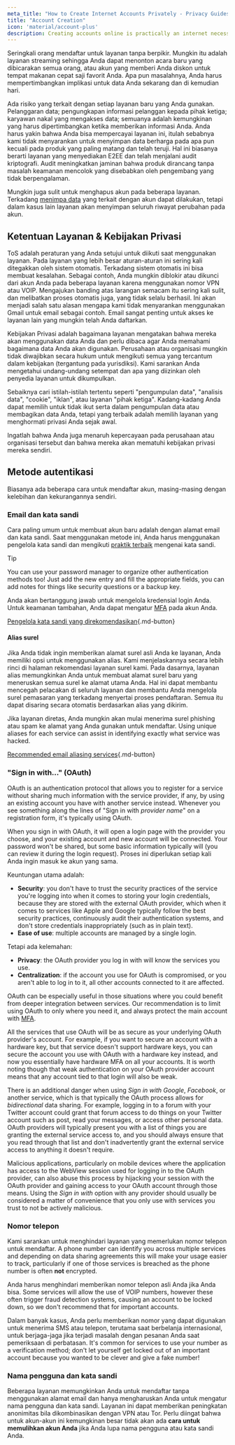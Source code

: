 ```yaml
---
meta_title: "How to Create Internet Accounts Privately - Privacy Guides"
title: "Account Creation"
icon: 'material/account-plus'
description: Creating accounts online is practically an internet necessity, take these steps to make sure you stay private.
---
```


Seringkali orang mendaftar untuk layanan tanpa berpikir. Mungkin itu adalah layanan streaming sehingga Anda dapat menonton acara baru yang dibicarakan semua orang, atau akun yang memberi Anda diskon untuk tempat makanan cepat saji favorit Anda. Apa pun masalahnya, Anda harus mempertimbangkan implikasi untuk data Anda sekarang dan di kemudian hari.

Ada risiko yang terkait dengan setiap layanan baru yang Anda gunakan. Pelanggaran data; pengungkapan informasi pelanggan kepada pihak ketiga; karyawan nakal yang mengakses data; semuanya adalah kemungkinan yang harus dipertimbangkan ketika memberikan informasi Anda. Anda harus yakin bahwa Anda bisa mempercayai layanan ini, itulah sebabnya kami tidak menyarankan untuk menyimpan data berharga pada apa pun kecuali pada produk yang paling matang dan telah teruji. Hal ini biasanya berarti layanan yang menyediakan E2EE dan telah menjalani audit kriptografi. Audit meningkatkan jaminan bahwa produk dirancang tanpa masalah keamanan mencolok yang disebabkan oleh pengembang yang tidak berpengalaman.

Mungkin juga sulit untuk menghapus akun pada beberapa layanan. Terkadang [menimpa data](account-deletion.md#overwriting-account-information) yang terkait dengan akun dapat dilakukan, tetapi dalam kasus lain layanan akan menyimpan seluruh riwayat perubahan pada akun.

## Ketentuan Layanan & Kebijakan Privasi

ToS adalah peraturan yang Anda setujui untuk diikuti saat menggunakan layanan. Pada layanan yang lebih besar aturan-aturan ini sering kali ditegakkan oleh sistem otomatis. Terkadang sistem otomatis ini bisa membuat kesalahan. Sebagai contoh, Anda mungkin diblokir atau dikunci dari akun Anda pada beberapa layanan karena menggunakan nomor VPN atau VOIP. Mengajukan banding atas larangan semacam itu sering kali sulit, dan melibatkan proses otomatis juga, yang tidak selalu berhasil. Ini akan menjadi salah satu alasan mengapa kami tidak menyarankan menggunakan Gmail untuk email sebagai contoh. Email sangat penting untuk akses ke layanan lain yang mungkin telah Anda daftarkan.

Kebijakan Privasi adalah bagaimana layanan mengatakan bahwa mereka akan menggunakan data Anda dan perlu dibaca agar Anda memahami bagaimana data Anda akan digunakan. Perusahaan atau organisasi mungkin tidak diwajibkan secara hukum untuk mengikuti semua yang tercantum dalam kebijakan (tergantung pada yurisdiksi). Kami sarankan Anda mengetahui undang-undang setempat dan apa yang diizinkan oleh penyedia layanan untuk dikumpulkan.

Sebaiknya cari istilah-istilah tertentu seperti "pengumpulan data", "analisis data", "cookie", "iklan", atau layanan "pihak ketiga". Kadang-kadang Anda dapat memilih untuk tidak ikut serta dalam pengumpulan data atau membagikan data Anda, tetapi yang terbaik adalah memilih layanan yang menghormati privasi Anda sejak awal.

Ingatlah bahwa Anda juga menaruh kepercayaan pada perusahaan atau organisasi tersebut dan bahwa mereka akan mematuhi kebijakan privasi mereka sendiri.

## Metode autentikasi

Biasanya ada beberapa cara untuk mendaftar akun, masing-masing dengan kelebihan dan kekurangannya sendiri.

### Email dan kata sandi

Cara paling umum untuk membuat akun baru adalah dengan alamat email dan kata sandi. Saat menggunakan metode ini, Anda harus menggunakan pengelola kata sandi dan mengikuti [praktik terbaik](passwords-overview.md) mengenai kata sandi.

<div class="admonition tip" markdown>
<p class="admonition-title">Tip</p>

You can use your password manager to organize other authentication methods too! Just add the new entry and fill the appropriate fields, you can add notes for things like security questions or a backup key.

</div>

Anda akan bertanggung jawab untuk mengelola kredensial login Anda. Untuk keamanan tambahan, Anda dapat mengatur [MFA](multi-factor-authentication.md) pada akun Anda.

[Pengelola kata sandi yang direkomendasikan](../passwords.md ""){.md-button}

#### Alias surel

Jika Anda tidak ingin memberikan alamat surel asli Anda ke layanan, Anda memiliki opsi untuk menggunakan alias. Kami menjelaskannya secara lebih rinci di halaman rekomendasi layanan surel kami. Pada dasarnya, layanan alias memungkinkan Anda untuk membuat alamat surel baru yang meneruskan semua surel ke alamat utama Anda. Hal ini dapat membantu mencegah pelacakan di seluruh layanan dan membantu Anda mengelola surel pemasaran yang terkadang menyertai proses pendaftaran. Semua itu dapat disaring secara otomatis berdasarkan alias yang dikirim.

Jika layanan diretas, Anda mungkin akan mulai menerima surel phishing atau spam ke alamat yang Anda gunakan untuk mendaftar. Using unique aliases for each service can assist in identifying exactly what service was hacked.

[Recommended email aliasing services](../email-aliasing.md ""){.md-button}

### "Sign in with..." (OAuth)

OAuth is an authentication protocol that allows you to register for a service without sharing much information with the service provider, if any, by using an existing account you have with another service instead. Whenever you see something along the lines of "Sign in with *provider name*" on a registration form, it's typically using OAuth.

When you sign in with OAuth, it will open a login page with the provider you choose, and your existing account and new account will be connected. Your password won't be shared, but some basic information typically will (you can review it during the login request). Proses ini diperlukan setiap kali Anda ingin masuk ke akun yang sama.

Keuntungan utama adalah:

- **Security**: you don't have to trust the security practices of the service you're logging into when it comes to storing your login credentials, because they are stored with the external OAuth provider, which when it comes to services like Apple and Google typically follow the best security practices, continuously audit their authentication systems, and don't store credentials inappropriately (such as in plain text).
- **Ease of use**: multiple accounts are managed by a single login.

Tetapi ada kelemahan:

- **Privacy**: the OAuth provider you log in with will know the services you use.
- **Centralization**: if the account you use for OAuth is compromised, or you aren't able to log in to it, all other accounts connected to it are affected.

OAuth can be especially useful in those situations where you could benefit from deeper integration between services. Our recommendation is to limit using OAuth to only where you need it, and always protect the main account with [MFA](multi-factor-authentication.md).

All the services that use OAuth will be as secure as your underlying OAuth provider's account. For example, if you want to secure an account with a hardware key, but that service doesn't support hardware keys, you can secure the account you use with OAuth with a hardware key instead, and now you essentially have hardware MFA on all your accounts. It is worth noting though that weak authentication on your OAuth provider account means that any account tied to that login will also be weak.

There is an additional danger when using *Sign in with Google*, *Facebook*, or another service, which is that typically the OAuth process allows for *bidirectional* data sharing. For example, logging in to a forum with your Twitter account could grant that forum access to do things on your Twitter account such as post, read your messages, or access other personal data. OAuth providers will typically present you with a list of things you are granting the external service access to, and you should always ensure that you read through that list and don't inadvertently grant the external service access to anything it doesn't require.

Malicious applications, particularly on mobile devices where the application has access to the WebView session used for logging in to the OAuth provider, can also abuse this process by hijacking your session with the OAuth provider and gaining access to your OAuth account through those means. Using the *Sign in with* option with any provider should usually be considered a matter of convenience that you only use with services you trust to not be actively malicious.

### Nomor telepon

Kami sarankan untuk menghindari layanan yang memerlukan nomor telepon untuk mendaftar. A phone number can identify you across multiple services and depending on data sharing agreements this will make your usage easier to track, particularly if one of those services is breached as the phone number is often **not** encrypted.

Anda harus menghindari memberikan nomor telepon asli Anda jika Anda bisa. Some services will allow the use of VOIP numbers, however these often trigger fraud detection systems, causing an account to be locked down, so we don't recommend that for important accounts.

Dalam banyak kasus, Anda perlu memberikan nomor yang dapat digunakan untuk menerima SMS atau telepon, terutama saat berbelanja internasional, untuk berjaga-jaga jika terjadi masalah dengan pesanan Anda saat pemeriksaan di perbatasan. It's common for services to use your number as a verification method; don't let yourself get locked out of an important account because you wanted to be clever and give a fake number!

### Nama pengguna dan kata sandi

Beberapa layanan memungkinkan Anda untuk mendaftar tanpa menggunakan alamat email dan hanya mengharuskan Anda untuk mengatur nama pengguna dan kata sandi. Layanan ini dapat memberikan peningkatan anonimitas bila dikombinasikan dengan VPN atau Tor. Perlu diingat bahwa untuk akun-akun ini kemungkinan besar tidak akan ada **cara untuk memulihkan akun Anda** jika Anda lupa nama pengguna atau kata sandi Anda.
